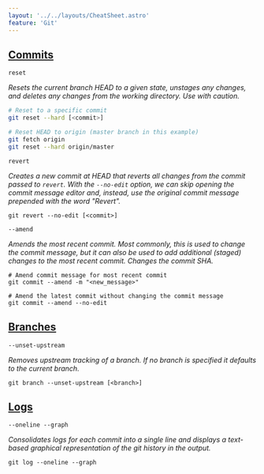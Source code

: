```yaml
---
layout: '../../layouts/CheatSheet.astro'
feature: 'Git'
---
```


## [Commits](#commits)

`reset`

_Resets the current branch HEAD to a given state, unstages any changes, and deletes any changes from the working directory. Use with caution._

```bash
# Reset to a specific commit
git reset --hard [<commit>]

# Reset HEAD to origin (master branch in this example)
git fetch origin
git reset --hard origin/master
```

`revert`

_Creates a new commit at HEAD that reverts all changes from the commit passed to `revert`. With the `--no-edit` option, we can skip opening the commit message editor and, instead, use the original commit message prepended with the word "Revert"._

```shell
git revert --no-edit [<commit>]
```

`--amend`

_Amends the most recent commit. Most commonly, this is used to change the commit message, but it can also be used to add additional (staged) changes to the most recent commit. Changes the commit SHA._

```shell
# Amend commit message for most recent commit
git commit --amend -m "<new_message>"

# Amend the latest commit without changing the commit message
git commit --amend --no-edit
```

## [Branches](#branches)

`--unset-upstream`

_Removes upstream tracking of a branch. If no branch is specified it defaults to the current branch._

```shell
git branch --unset-upstream [<branch>]
```

## [Logs](#logs)

`--oneline --graph`

_Consolidates logs for each commit into a single line and displays a text-based graphical representation of the git history in the output._

```shell
git log --oneline --graph
```
